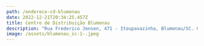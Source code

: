 ```yaml
---
path: /endereco-cd-blumenau
date: 2022-12-21T20:34:25.457Z
title: Centro de Distribuição Blumenau
description: "Rua Frederico Jensen, 471 - Itoupavazinha, Blumenau/SC. CEP: 89.066-300."
image: /assets/blumenau_sc-1-.jpeg
---
```

